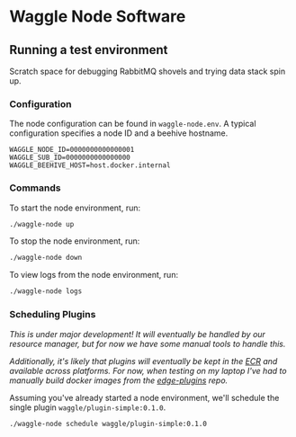 # Waggle Node Software

## Running a test environment

Scratch space for debugging RabbitMQ shovels and trying data stack spin up.

### Configuration

The node configuration can be found in `waggle-node.env`. A typical configuration specifies a node ID and a beehive hostname.

```text
WAGGLE_NODE_ID=0000000000000001
WAGGLE_SUB_ID=0000000000000000
WAGGLE_BEEHIVE_HOST=host.docker.internal
```

### Commands

To start the node environment, run:

```sh
./waggle-node up
```

To stop the node environment, run:

```sh
./waggle-node down
```

To view logs from the node environment, run:

```sh
./waggle-node logs
```

### Scheduling Plugins

_This is under major development! It will eventually be handled by our resource manager, but for now we have some manual tools to handle this._

_Additionally, it's likely that plugins will eventually be kept in the [ECR](https://github.com/sagecontinuum/ecr) and available across platforms. For now, when testing on my laptop I've had to manually build docker images from the [edge-plugins](https://github.com/waggle-sensor/edge-plugins) repo._

Assuming you've already started a node environment, we'll schedule the single plugin `waggle/plugin-simple:0.1.0`.

```sh
./waggle-node schedule waggle/plugin-simple:0.1.0
```
